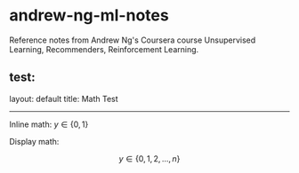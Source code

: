 # andrew-ng-ml-notes

Reference notes from Andrew Ng's Coursera course Unsupervised Learning, Recommenders, Reinforcement Learning.

## test:

layout: default
title: Math Test

---

Inline math: $y \in \{0, 1\}$

Display math:

$$
y \in \{0, 1, 2, ..., n\}
$$
